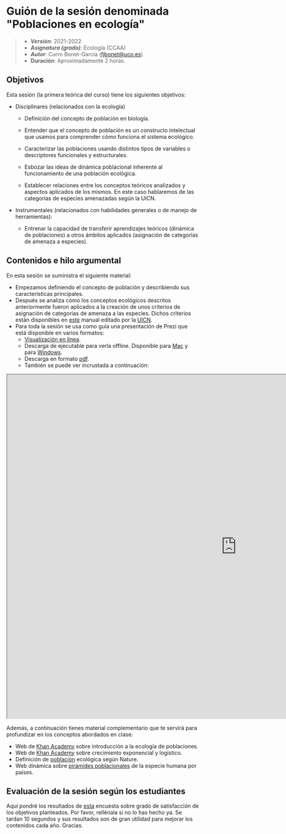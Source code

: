 # Guión de la sesión denominada "Poblaciones en ecología"


> + **_Versión_**: 2021-2022
> + **_Asignatura (grado)_**: Ecología (CCAA)
> + **_Autor_**: Curro Bonet-García (fjbonet@uco.es)
> + **Duración**: Aproximadamente 2 horas.



## Objetivos 

Esta sesión (la primera teórica del curso) tiene los siguientes objetivos:

+ Disciplinares (relacionados con la ecología)

   + Definición del concepto de población en biología. 

   + Entender que el concepto de población es un constructo intelectual que usamos para comprender cómo funciona el sistema ecológico.

   + Caracterizar las poblaciones usando distintos tipos de variables o descriptores funcionales y estructurales.

   + Esbozar las ideas de dinámica poblacional inherente al funcionamiento de una población ecológica.

   + Establecer relaciones entre los conceptos teóricos analizados y aspectos aplicados de los mismos. En este caso hablaremos de las categorías de especies amenazadas según la UICN.

+ Instrumentales (relacionados con habilidades generales o de manejo de herramientas):

  + Entrenar la capacidad de transferir aprendizajes teóricos (dinámica de poblaciones) a otros ámbitos aplicados (asignación de categorías de amenaza a especies).

 ## Contenidos e hilo argumental
En esta sesión se suministra el siguiente material:
+ Empezamos definiendo el concepto de población y describiendo sus características principales. 
+ Después se analiza cómo los conceptos ecológicos descritos anteriormente fueron aplicados a la creación de unos criterios de asignación de categorías de amenaza a las especies. Dichos criterios están disponibles en [este](https://www.iucn.org/es/content/categorias-y-criterios-de-la-lista-roja-de-la-uicn-version-31-segunda-edicion) manual editado por la [UICN](https://www.iucn.org/es). 
+ Para toda la sesión se usa como guía una presentación de Prezi que está disponible en varios formatos:
  + [Visualización en línea](https://prezi.com/view/trVzAxyV5rzjx3yCFqBr).
  + Descarga de ejecutable para verla offline. Disponible para [Mac](https://github.com/aprendiendo-cosas/Te_poblaciones_ecologia_ccaa/raw/2020-2021/presentacion/poblaciones_ecologia.zip) y para [Windows](https://github.com/aprendiendo-cosas/Te_poblaciones_ecologia_ccaa/raw/2020-2021/presentacion/poblaciones_ecologia.exe).
  + Descarga en formato [pdf](https://github.com/aprendiendo-cosas/Te_poblaciones_ecologia_ccaa/raw/2020-2021/presentacion/presentacion_poblaciones_lowres.pdf).
  + También se puede ver incrustada a continuación:

<p><iframe src="https://prezi.com/view/trVzAxyV5rzjx3yCFqBr/embed" width="1200" height="900"> </iframe></p>

Además, a continuación tienes material complementario que te servirá para profundizar en los conceptos abordados en clase:

+ Web de [Khan Academy](https://es.khanacademy.org/science/biology/ecology/population-ecology/a/population-size-density-and-dispersal) sobre introducción a la ecología de poblaciones.
+ Web de [Khan Academy](https://es.khanacademy.org/science/biology/ecology/population-growth-and-regulation/a/exponential-logistic-growth) sobre crecimiento exponencial y logístico.
+ Definición de [población](https://www.nature.com/scitable/knowledge/population-ecology-13228167/) ecológica según Nature.
+ Web dinámica sobre [pirámides poblacionales](https://www.populationpyramid.net/) de la especie humana por países.





## Evaluación de la sesión según los estudiantes

Aquí pondré los resultados de [esta](https://docs.google.com/forms/d/e/1FAIpQLScbCKaNkzzjV5bH0yek41FO-KS7LtLhT_ilITS_ZR0Z2XJyCA/viewform?usp=sf_link) encuesta sobre grado de satisfacción de los objetivos planteados. Por favor, rellénala si no lo has hecho ya. Se tardan 10 segundos y sus resultados son de gran utilidad para mejorar los contenidos cada año. Gracias.
